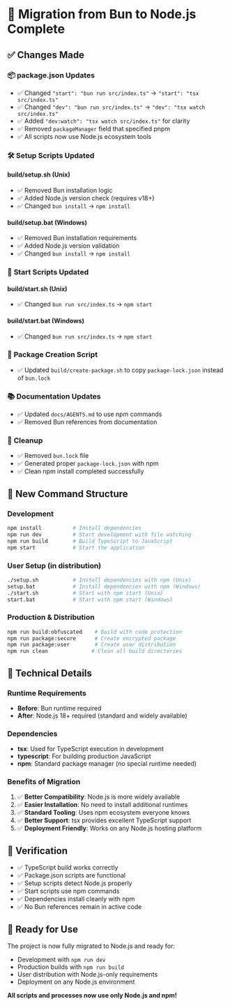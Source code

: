 # 🔄 Migration from Bun to Node.js Complete

## ✅ Changes Made

### 📦 **package.json Updates**
- ✅ Changed `"start": "bun run src/index.ts"` → `"start": "tsx src/index.ts"`
- ✅ Changed `"dev": "bun run src/index.ts"` → `"dev": "tsx watch src/index.ts"`
- ✅ Added `"dev:watch": "tsx watch src/index.ts"` for clarity
- ✅ Removed `packageManager` field that specified pnpm
- ✅ All scripts now use Node.js ecosystem tools

### 🛠️ **Setup Scripts Updated**

#### **build/setup.sh (Unix)**
- ✅ Removed Bun installation logic
- ✅ Added Node.js version check (requires v18+)
- ✅ Changed `bun install` → `npm install`

#### **build/setup.bat (Windows)**
- ✅ Removed Bun installation requirements
- ✅ Added Node.js version validation
- ✅ Changed `bun install` → `npm install`

### 🚀 **Start Scripts Updated**

#### **build/start.sh (Unix)**
- ✅ Changed `bun run src/index.ts` → `npm start`

#### **build/start.bat (Windows)**
- ✅ Changed `bun run src/index.ts` → `npm start`

### 📁 **Package Creation Script**
- ✅ Updated `build/create-package.sh` to copy `package-lock.json` instead of `bun.lock`

### 📚 **Documentation Updates**
- ✅ Updated `docs/AGENTS.md` to use npm commands
- ✅ Removed Bun references from documentation

### 🧹 **Cleanup**
- ✅ Removed `bun.lock` file
- ✅ Generated proper `package-lock.json` with npm
- ✅ Clean npm install completed successfully

## 🎯 **New Command Structure**

### Development
```bash
npm install          # Install dependencies
npm run dev          # Start development with file watching
npm run build        # Build TypeScript to JavaScript
npm start            # Start the application
```

### User Setup (in distribution)
```bash
./setup.sh           # Install dependencies with npm (Unix)
setup.bat            # Install dependencies with npm (Windows)
./start.sh           # Start with npm start (Unix)
start.bat            # Start with npm start (Windows)
```

### Production & Distribution
```bash
npm run build:obfuscated    # Build with code protection
npm run package:secure      # Create encrypted package
npm run package:user        # Create user distribution
npm run clean              # Clean all build directories
```

## 🔧 **Technical Details**

### Runtime Requirements
- **Before**: Bun runtime required
- **After**: Node.js 18+ required (standard and widely available)

### Dependencies
- **tsx**: Used for TypeScript execution in development
- **typescript**: For building production JavaScript
- **npm**: Standard package manager (no special runtime needed)

### Benefits of Migration
1. ✅ **Better Compatibility**: Node.js is more widely available
2. ✅ **Easier Installation**: No need to install additional runtimes
3. ✅ **Standard Tooling**: Uses npm ecosystem everyone knows
4. ✅ **Better Support**: tsx provides excellent TypeScript support
5. ✅ **Deployment Friendly**: Works on any Node.js hosting platform

## 🧪 **Verification**

- ✅ TypeScript build works correctly
- ✅ Package.json scripts are functional
- ✅ Setup scripts detect Node.js properly
- ✅ Start scripts use npm commands
- ✅ Dependencies install cleanly with npm
- ✅ No Bun references remain in active code

## 🚀 **Ready for Use**

The project is now fully migrated to Node.js and ready for:
- Development with `npm run dev`
- Production builds with `npm run build`
- User distribution with Node.js-only requirements
- Deployment on any Node.js environment

**All scripts and processes now use only Node.js and npm!**
